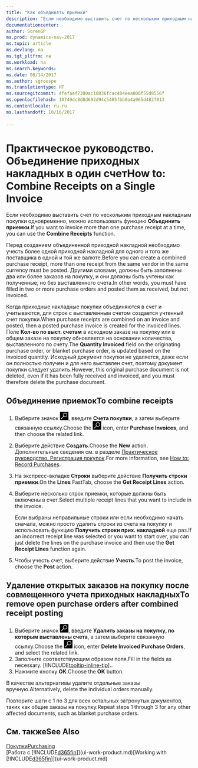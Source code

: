 ```yaml
---
title: "Как объединять приемки"
description: "Если необходимо выставить счет по нескольким приходным накладным покупки одновременно, можно использовать функцию Объединить приемки."
documentationcenter: 
author: SorenGP
ms.prod: dynamics-nav-2017
ms.topic: article
ms.devlang: na
ms.tgt_pltfrm: na
ms.workload: na
ms.search.keywords: 
ms.date: 08/14/2017
ms.author: sgroespe
ms.translationtype: HT
ms.sourcegitcommit: 4fefaef7380ac10836fcac404eea006f55d8556f
ms.openlocfilehash: 10749dc8d8d692d94c5405fbb0a4a965d482f013
ms.contentlocale: ru-ru
ms.lasthandoff: 10/16/2017

---
```

# <a name="how-to-combine-receipts-on-a-single-invoice"></a><span data-ttu-id="119e8-103">Практическое руководство. Объединение приходных накладных в один счет</span><span class="sxs-lookup"><span data-stu-id="119e8-103">How to: Combine Receipts on a Single Invoice</span></span>
<span data-ttu-id="119e8-104">Если необходимо выставить счет по нескольким приходным накладным покупки одновременно, можно использовать функцию **Объединить приемки**.</span><span class="sxs-lookup"><span data-stu-id="119e8-104">If you want to invoice more than one purchase receipt at a time, you can use the **Combine Receipts** function.</span></span>  

<span data-ttu-id="119e8-105">Перед созданием объединенной приходной накладной необходимо учесть более одной приходной накладной для одного и того же поставщика в одной и той же валюте.</span><span class="sxs-lookup"><span data-stu-id="119e8-105">Before you can create a combined purchase receipt, more than one receipt from the same vendor in the same currency must be posted.</span></span> <span data-ttu-id="119e8-106">Другими словами, должны быть заполнены два или более заказов на покупку, и они должны быть учтены как полученные, но без выставленного счета.</span><span class="sxs-lookup"><span data-stu-id="119e8-106">In other words, you must have filled in two or more purchase orders and posted them as received, but not invoiced.</span></span>  

<span data-ttu-id="119e8-107">Когда приходные накладные покупки объединяются в счет и учитываются, для строк с выставленным счетом создается учтенный счет покупки.</span><span class="sxs-lookup"><span data-stu-id="119e8-107">When purchase receipts are combined on an invoice and posted, then a posted purchase invoice is created for the invoiced lines.</span></span> <span data-ttu-id="119e8-108">Поле **Кол-во по выст. счетам** в исходном заказе на покупку или в общем заказе на покупку обновляется на основании количества, выставленного по счету.</span><span class="sxs-lookup"><span data-stu-id="119e8-108">The **Quantity Invoiced** field on the originating purchase order, or blanket purchase order, is updated based on the invoiced quantity.</span></span> <span data-ttu-id="119e8-109">Исходный документ покупки не удаляется, даже если он полностью получен и для него выставлен счет, поэтому документ покупки следует удалить.</span><span class="sxs-lookup"><span data-stu-id="119e8-109">However, this original purchase document is not deleted, even if it has been fully received and invoiced, and you must therefore delete the purchase document.</span></span>  

## <a name="to-combine-receipts"></a><span data-ttu-id="119e8-110">Объединение приемок</span><span class="sxs-lookup"><span data-stu-id="119e8-110">To combine receipts</span></span>  
1. <span data-ttu-id="119e8-111">Выберите значок ![Поиск страницы или отчета](media/ui-search/search_small.png "Значок поиска страницы или отчета"), введите **Счета покупки**, а затем выберите связанную ссылку.</span><span class="sxs-lookup"><span data-stu-id="119e8-111">Choose the ![Search for Page or Report](media/ui-search/search_small.png "Search for Page or Report icon") icon, enter **Purchase Invoices**, and then choose the related link.</span></span>  
2. <span data-ttu-id="119e8-112">Выберите действие **Создать**.</span><span class="sxs-lookup"><span data-stu-id="119e8-112">Choose the **New** action.</span></span> <span data-ttu-id="119e8-113">Дополнительные сведения см. в разделе [Практическое руководство. Регистрация покупок](purchasing-how-record-purchases.md).</span><span class="sxs-lookup"><span data-stu-id="119e8-113">For more information, see [How to: Record Purchases](purchasing-how-record-purchases.md).</span></span>  
3. <span data-ttu-id="119e8-114">На экспресс-вкладке **Строки** выберите действие **Получить строки приемки**.</span><span class="sxs-lookup"><span data-stu-id="119e8-114">On the **Lines** FastTab, choose the **Get Receipt Lines** action.</span></span>  
4. <span data-ttu-id="119e8-115">Выберите несколько строк приемки, которые должны быть включены в счет.</span><span class="sxs-lookup"><span data-stu-id="119e8-115">Select multiple receipt lines that you want to include in the invoice.</span></span>  

    <span data-ttu-id="119e8-116">Если выбраны неправильные строки или если необходимо начать сначала, можно просто удалить строки из счета на покупку и использовать функцию **Получить строки прих. накладной** еще раз.</span><span class="sxs-lookup"><span data-stu-id="119e8-116">If an incorrect receipt line was selected or you want to start over, you can just delete the lines on the purchase invoice and then use the **Get Receipt Lines** function again.</span></span>  
5. <span data-ttu-id="119e8-117">Чтобы учесть счет, выберите действие **Учесть**.</span><span class="sxs-lookup"><span data-stu-id="119e8-117">To post the invoice, choose the **Post** action.</span></span>  

## <a name="to-remove-open-purchase-orders-after-combined-receipt-posting"></a><span data-ttu-id="119e8-118">Удаление открытых заказов на покупку после совмещенного учета приходных накладных</span><span class="sxs-lookup"><span data-stu-id="119e8-118">To remove open purchase orders after combined receipt posting</span></span>  
1. <span data-ttu-id="119e8-119">Выберите значок ![Поиск страницы или отчета](media/ui-search/search_small.png "Значок поиска страницы или отчета"), введите **Удалить заказы на покупку, по которым выставлены счета**, а затем выберите связанную ссылку.</span><span class="sxs-lookup"><span data-stu-id="119e8-119">Choose the ![Search for Page or Report](media/ui-search/search_small.png "Search for Page or Report icon") icon, enter **Delete Invoiced Purchase Orders**, and select the related link.</span></span>  
2. <span data-ttu-id="119e8-120">Заполните соответствующим образом поля.</span><span class="sxs-lookup"><span data-stu-id="119e8-120">Fill in the fields as necessary.</span></span> [!INCLUDE[tooltip-inline-tip](includes/tooltip-inline-tip_md.md)]<span data-ttu-id="119e8-121">.</span><span class="sxs-lookup"><span data-stu-id="119e8-121">.</span></span>
3. <span data-ttu-id="119e8-122">Нажмите кнопку **ОК**.</span><span class="sxs-lookup"><span data-stu-id="119e8-122">Choose the **OK** button.</span></span>  

<span data-ttu-id="119e8-123">В качестве альтернативы удалите отдельные заказы вручную.</span><span class="sxs-lookup"><span data-stu-id="119e8-123">Alternatively, delete the individual orders manually.</span></span>

<span data-ttu-id="119e8-124">Повторите шаги с 1 по 3 для всех остальных затронутых документов, таких как общие заказы на покупку.</span><span class="sxs-lookup"><span data-stu-id="119e8-124">Repeat steps 1 through 3 for any other affected documents, such as blanket purchase orders.</span></span>

## <a name="see-also"></a><span data-ttu-id="119e8-125">См. также</span><span class="sxs-lookup"><span data-stu-id="119e8-125">See Also</span></span>  
[<span data-ttu-id="119e8-126">Покупки</span><span class="sxs-lookup"><span data-stu-id="119e8-126">Purchasing</span></span>](purchasing-manage-purchasing.md)  
<span data-ttu-id="119e8-127">[Работа с [!INCLUDE[d365fin](includes/d365fin_md.md)]](ui-work-product.md)</span><span class="sxs-lookup"><span data-stu-id="119e8-127">[Working with [!INCLUDE[d365fin](includes/d365fin_md.md)]](ui-work-product.md)</span></span>


